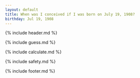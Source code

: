 ```yaml
---
layout: default
title: When was I conceived if I was born on July 19, 1908?
birthday: Jul 19, 1908
---
```


{% include header.md %}

{% include guess.md %}

{% include calculate.md %}

{% include safety.md %}

{% include footer.md %}



